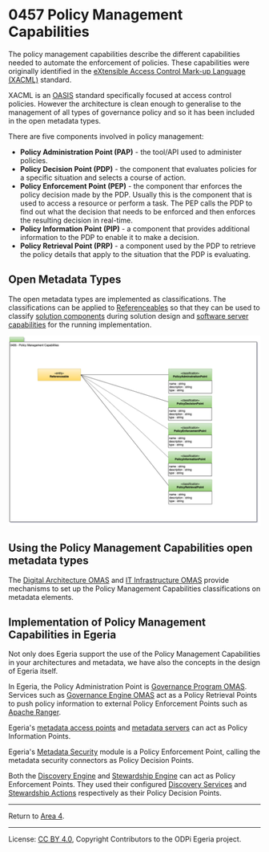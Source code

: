 <!-- SPDX-License-Identifier: CC-BY-4.0 -->
<!-- Copyright Contributors to the ODPi Egeria project. -->

# 0457 Policy Management Capabilities

The policy management capabilities describe the different capabilities needed to automate
the enforcement of policies.  These capabilities were originally identified in the 
[eXtensible Access Control Mark-up Language (XACML)](https://en.wikipedia.org/wiki/XACML) standard.

XACML is an [OASIS](https://www.oasis-open.org/) standard specifically focused at access control policies.
However the architecture is clean enough to generalise to the management of all types of governance policy 
and so it has been included in the open metadata types.

There are five components involved in policy management:
* **Policy Administration Point (PAP)** - the tool/API used to administer policies.
* **Policy Decision Point (PDP)** - the component that evaluates policies for a specific situation and selects a
  course of action.
* **Policy Enforcement Point (PEP)** - the component thar enforces the policy decision made by the PDP.
  Usually this is the component that is used to access a resource or perform a task. 
  The PEP calls the PDP to find out what the decision that needs to be enforced and then
  enforces the resulting decision in real-time.
* **Policy Information Point (PIP)** - a component that provides additional information to the PDP
  to enable it to make a decision.
* **Policy Retrieval Point (PRP)** - a component used by the PDP to retrieve the policy details that apply to the
  situation that the PDP is evaluating. 

## Open Metadata Types

The open metadata types are implemented as classifications.  The classifications can be applied to
[Referenceables](0010-Base-Model.md) so that they can be used to classify
[solution components](0730-Solution-Components.md) during solution design and
[software server capabilities](0042-Software-Server-Capabilities.md) for the running implementation.


![UML](0435-Policy-Management-Capabilities.png#pagewidth)


## Using the Policy Management Capabilities open metadata types

The [Digital Architecture OMAS](../../../open-metadata-implementation/access-services/digital-architecture)
and [IT Infrastructure OMAS](../../../open-metadata-implementation/access-services/it-infrastructure)
provide mechanisms to set up the Policy Management Capabilities classifications on metadata elements.

## Implementation of Policy Management Capabilities in Egeria

Not only does Egeria support the use of the Policy Management Capabilities in your architectures and
metadata, we have also the concepts in the design of Egeria itself.

In Egeria, the Policy Administration Point is
[Governance Program OMAS](../../../open-metadata-implementation/access-services/governance-program).
Services such as 
[Governance Engine OMAS](../../../open-metadata-implementation/access-services/governance-program)
act as a Policy Retrieval Points to push policy information to external Policy Enforcement Points such as
[Apache Ranger](http://ranger.apache.org/).

Egeria's [metadata access points](../../../open-metadata-implementation/admin-services/docs/concepts/metadata-access-point.md)
and [metadata servers](../../../open-metadata-implementation/admin-services/docs/concepts/metadata-server.md)
can act as Policy Information Points.

Egeria's
[Metadata Security](../../../open-metadata-implementation/common-services/metadata-security)
module is a Policy Enforcement Point, calling the metadata security connectors as Policy Decision Points.

Both the [Discovery Engine](../../../open-metadata-implementation/admin-services/docs/concepts/discovery-server.md)
and [Stewardship Engine](../../../open-metadata-implementation/admin-services/docs/concepts/stewardship-server.md)
can act as Policy Enforcement Points.  They used their configured
[Discovery Services](../../../open-metadata-implementation/frameworks/open-discovery-framework/docs/discovery-service.md)
and [Stewardship Actions](../../../open-metadata-implementation/frameworks/governance-action-framework/docs/stewardship-action.md)
respectively as their Policy Decision Points.  

----
Return to [Area 4](Area-4-models.md).

----
License: [CC BY 4.0](https://creativecommons.org/licenses/by/4.0/),
Copyright Contributors to the ODPi Egeria project.